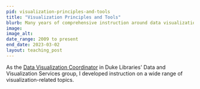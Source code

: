 ```yaml
---
pid: visualization-principles-and-tools
title: "Visualization Principles and Tools"
blurb: Many years of comprehensive instruction around data visualization and related topics.
image: 
image_alt: 
date_range: 2009 to present
end_date: 2023-03-02
layout: teaching_post
---
```


As the [Data Visualization Coordinator](/job/data-vis-coord/) in Duke Libraries' Data and Visualization Services group, I developed instruction on a wide range of visualization-related topics.